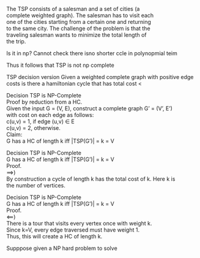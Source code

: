 The TSP consists of a salesman and a set of cities (a  
complete weighted graph). The salesman has to visit each  
one of the cities starting from a certain one and returning  
to the same city. The challenge of the problem is that the  
traveling salesman wants to minimize the total length of  
the trip.

Is it in np?
Cannot check there isno shorter ccle in polynopmial teim

Thus it follows that TSP is not  np complete


TSP decision version
Given a weighted complete graph with positive edge costs is there a hamiltonian cycle that has total cost <

Decision TSP is NP-Complete  
Proof by reduction from a HC.  
Given the input G = (V, E), construct a complete graph G’ = (V’, E’)  
with cost on each edge as follows:  
c(u,v) = 1, if edge (u,v) ∈ E  
c(u,v) = 2, otherwise.  
Claim:  
G has a HC of length k iff |TSP(G’)| = k = V

Decision TSP is NP-Complete  
G has a HC of length k iff |TSP(G’)| = k = V  
Proof.  
⟹)  
By construction a cycle of length k has the total cost of k. Here k is  
the number of vertices.

Decision TSP is NP-Complete  
G has a HC of length k iff |TSP(G’)| = k = V  
Proof.  
⟸)  
There is a tour that visits every vertex once with weight k.  
Since k=V, every edge traversed must have weight 1.  
Thus, this will create a HC of length k.

Supppose given a NP hard problem to solve